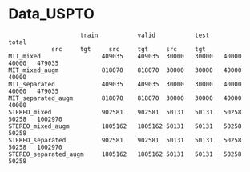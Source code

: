 # Data_USPTO
						train			valid			test			total	
				src		tgt		src		tgt		src		tgt
	MIT_mixed                 409035	409035	30000	30000	40000	40000	479035
	MIT_mixed_augm            818070	818070	30000	30000	40000	40000
	MIT_separated             409035	409035	30000	30000	40000	40000	479035
	MIT_separated_augm        818070	818070	30000	30000	40000	40000
	STEREO_mixed              902581	902581	50131	50131	50258	50258	1002970
	STEREO_mixed_augm         1805162	1805162	50131	50131	50258	50258
	STEREO_separated          902581	902581	50131	50131	50258	50258	1002970
	STEREO_separated_augm     1805162	1805162	50131	50131	50258	50258
